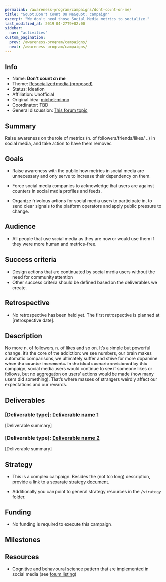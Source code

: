 ```yaml
---
permalink: /awareness-program/campaigns/dont-count-on-me/
title: "&quot;Don't Count On Me&quot; campaign"
excerpt: "We don't need those Social Media metrics to socialize."
last_modified_at: 2019-04-27T9+02:00
sidebar:
  nav: "activities"
custom_pagination:
  prev: /awareness-program/campaigns/
  next: /awareness-program/campaigns/
---
```


<!-- Please fill in the information below each header according to the instructions.

       - Do NOT remove section headers. Instead add the placeholder text if the section is not needed.
       - You can leave the comments. They can be helpful when editing the issue later on.
       - Replace brackets with appropriate information (unless part of a link), leaving formatting intact.
       - The non-comments texts below provide examples, unless they are placeholder text

    Note: You will not be wasting your time documenting all this. The information in this issue
          should be copied to the Campaign README.md after your feedback is incorporated.
-->

## Info 

<!-- Provide short name that reflects the gist of the campaign, used as working title.
      Also add the link to community forum topic that is used for general discussion. 

      Valid values for 'Status' are: Ideation, Preparing, Launched, Finished
      Valid values for 'Affiliation' are: Official, Unofficial
      Original idea: Link to forum user that first came up with campaign idea
      Coordinator: Link to forum user responsible for coordinating tasks for this campaign, or 'TBD'
-->

- Name: **Don't count on me**
- Theme: [Resocialized media (proposed)](https://github.com/humanetech-community/humanetech-community-awareness/issues/61)
- Status: Ideation
- Affiliation: Unofficial
- Original idea: [micheleminno](https://community.humanetech.com/u/micheleminno/summary)
- Coordinator: TBD
- General discussion: [This forum topic](https://community.humanetech.com/t/1466)

## Summary 

<!-- Clear and concise explanation in 1-3 lines of text. -->

Raise awareness on the role of metrics (n. of followers/friends/likes/ ..)  in social media, and take action to have them removed.

## Goals

<!-- Bullet list of the intended effects of the campaign, separated by empty lines. -->

- Raise awareness with the public how metrics in social media are unnecessary and only serve to increase their dependency on them.

- Force social media companies to acknowledge that users are against counters in social media profiles and feeds.

- Organize frivolous actions for social media users to participate in, to send clear signals to the platform operators and apply public pressure to change.



## Audience

<!-- The demographic audience the campaign is targeted to. -->

- All people that use social media as they are now or would use them if they were more human and metrics-free.

## Success criteria

<!-- (optional) Bullet list detailing how success is measured. -->

- Design actions that are continuated by social media users without the need for community attention
- Other success criteria should be defined based on the deliverables we create.

## Retrospective

<!-- (optional) Analysis of results after campaign has ended, to see if success criteria were met, and to learn lessons for future campaigns. Use the placeholder text is no retrospective was held yet. Add a date indicator if possible (e.g. 'after 3 months', '24-11-2018'). -->

- No retrospective has been held yet. The first retrospective is planned at [retrospective date].

## Description

<!-- A longer, more elaborate description (one or more paragraphs of text) -->

No more n. of followers, n. of likes and so on. It’s a simple but powerful change. it’s the core of the addiction: we see numbers, our brain makes automatic comparisons, we ultimately suffer and strive for more dopamine when the counter increments. In the ideal scenario envisioned by this campaign, social media users would continue to see if someone likes or follows, but no aggregation on users’ actions would be made (how many users did something). That’s where masses of strangers weirdly affect our expectations and our rewards.

## Deliverables

<!-- Sub-headers with the planned deliverables and their summaries. Update this later to reflect changes.  The second sub-header gives an example. -->

### [Deliverable type]: [Deliverable name 1](deliverable1-url) 

[Deliverable summary]

### [Deliverable type]: [Deliverable name 2](deliverable2-url)

[Deliverable summary]

## Strategy

<!-- Outline the (draft) strategy required to attain the success criteria (one or more paragraphs of text, use formatting - like lists - where appropriate). Use this placeholder text if this section is not needed:

- This campaign does not require a strategy. Strategy is defined on the Theme, or in Deliverables.
 -->

- This is a complex campaign. Besides the (not too long) description, provide a link to a separate [strategy document](campaigns/[campaign-folder]/campaign-strategy.md).

- Additionally you can point to general strategy resources in the `/strategy` folder.

## Funding

<!-- (optional) Financial requirements, required budget, ways to obtain funds (keep it short, couple of paragraphs, some bullets). If necessary link to separate detailed funding document. Use the placeholder text if no funding is required. -->

- No funding is required to execute this campaign. 

## Milestones

<!-- (optional) Bullet list of past and future milestones for the campaign. Or placeholder bullet "No milestones have been defined." -->



## Resources

<!-- (optional) Links to relevant folders, files and external information, or leave the placeholder text. -->

- Cognitive and behavioural science pattern that are implemented in social media (see [forum listing](https://community.humanetech.com/t/2951))
